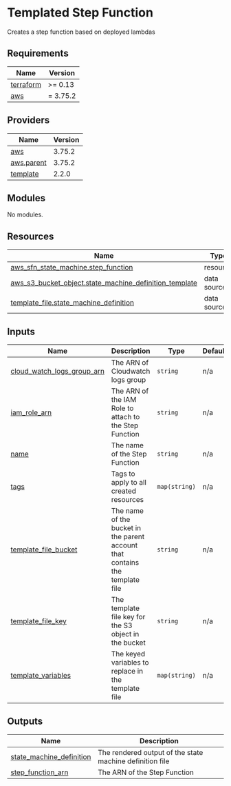 # Templated Step Function

Creates a step function based on deployed lambdas

<!-- BEGIN_TF_DOCS -->
## Requirements

| Name | Version |
|------|---------|
| <a name="requirement_terraform"></a> [terraform](#requirement\_terraform) | >= 0.13 |
| <a name="requirement_aws"></a> [aws](#requirement\_aws) | = 3.75.2 |

## Providers

| Name | Version |
|------|---------|
| <a name="provider_aws"></a> [aws](#provider\_aws) | 3.75.2 |
| <a name="provider_aws.parent"></a> [aws.parent](#provider\_aws.parent) | 3.75.2 |
| <a name="provider_template"></a> [template](#provider\_template) | 2.2.0 |

## Modules

No modules.

## Resources

| Name | Type |
|------|------|
| [aws_sfn_state_machine.step_function](https://registry.terraform.io/providers/hashicorp/aws/3.75.2/docs/resources/sfn_state_machine) | resource |
| [aws_s3_bucket_object.state_machine_definition_template](https://registry.terraform.io/providers/hashicorp/aws/3.75.2/docs/data-sources/s3_bucket_object) | data source |
| [template_file.state_machine_definition](https://registry.terraform.io/providers/hashicorp/template/latest/docs/data-sources/file) | data source |

## Inputs

| Name | Description | Type | Default | Required |
|------|-------------|------|---------|:--------:|
| <a name="input_cloud_watch_logs_group_arn"></a> [cloud\_watch\_logs\_group\_arn](#input\_cloud\_watch\_logs\_group\_arn) | The ARN of Cloudwatch logs group | `string` | n/a | yes |
| <a name="input_iam_role_arn"></a> [iam\_role\_arn](#input\_iam\_role\_arn) | The ARN of the IAM Role to attach to the Step Function | `string` | n/a | yes |
| <a name="input_name"></a> [name](#input\_name) | The name of the Step Function | `string` | n/a | yes |
| <a name="input_tags"></a> [tags](#input\_tags) | Tags to apply to all created resources | `map(string)` | n/a | yes |
| <a name="input_template_file_bucket"></a> [template\_file\_bucket](#input\_template\_file\_bucket) | The name of the bucket in the parent account that contains the template file | `string` | n/a | yes |
| <a name="input_template_file_key"></a> [template\_file\_key](#input\_template\_file\_key) | The template file key for the S3 object in the bucket | `string` | n/a | yes |
| <a name="input_template_variables"></a> [template\_variables](#input\_template\_variables) | The keyed variables to replace in the template file | `map(string)` | n/a | yes |

## Outputs

| Name | Description |
|------|-------------|
| <a name="output_state_machine_definition"></a> [state\_machine\_definition](#output\_state\_machine\_definition) | The rendered output of the state machine definition file |
| <a name="output_step_function_arn"></a> [step\_function\_arn](#output\_step\_function\_arn) | The ARN of the Step Function |
<!-- END_TF_DOCS -->
